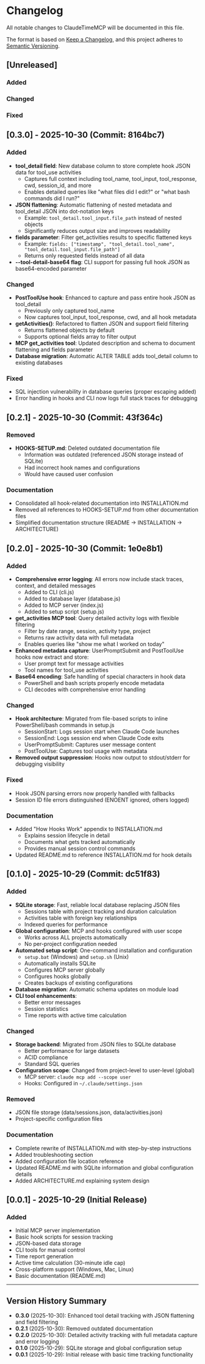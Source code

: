 # Changelog

All notable changes to ClaudeTimeMCP will be documented in this file.

The format is based on [Keep a Changelog](https://keepachangelog.com/en/1.0.0/),
and this project adheres to [Semantic Versioning](https://semver.org/spec/v2.0.0.html).

## [Unreleased]

### Added

### Changed

### Fixed

## [0.3.0] - 2025-10-30 (Commit: 8164bc7)

### Added
- **tool_detail field**: New database column to store complete hook JSON data for tool_use activities
  - Captures full context including tool_name, tool_input, tool_response, cwd, session_id, and more
  - Enables detailed queries like "what files did I edit?" or "what bash commands did I run?"
- **JSON flattening**: Automatic flattening of nested metadata and tool_detail JSON into dot-notation keys
  - Example: `tool_detail.tool_input.file_path` instead of nested objects
  - Significantly reduces output size and improves readability
- **fields parameter**: Filter get_activities results to specific flattened keys
  - Example: `fields: ["timestamp", "tool_detail.tool_name", "tool_detail.tool_input.file_path"]`
  - Returns only requested fields instead of all data
- **--tool-detail-base64 flag**: CLI support for passing full hook JSON as base64-encoded parameter

### Changed
- **PostToolUse hook**: Enhanced to capture and pass entire hook JSON as tool_detail
  - Previously only captured tool_name
  - Now captures tool_input, tool_response, cwd, and all hook metadata
- **getActivities()**: Refactored to flatten JSON and support field filtering
  - Returns flattened objects by default
  - Supports optional fields array to filter output
- **MCP get_activities tool**: Updated description and schema to document flattening and fields parameter
- **Database migration**: Automatic ALTER TABLE adds tool_detail column to existing databases

### Fixed
- SQL injection vulnerability in database queries (proper escaping added)
- Error handling in hooks and CLI now logs full stack traces for debugging

## [0.2.1] - 2025-10-30 (Commit: 43f364c)

### Removed
- **HOOKS-SETUP.md**: Deleted outdated documentation file
  - Information was outdated (referenced JSON storage instead of SQLite)
  - Had incorrect hook names and configurations
  - Would have caused user confusion

### Documentation
- Consolidated all hook-related documentation into INSTALLATION.md
- Removed all references to HOOKS-SETUP.md from other documentation files
- Simplified documentation structure (README → INSTALLATION → ARCHITECTURE)

## [0.2.0] - 2025-10-30 (Commit: 1e0e8b1)

### Added
- **Comprehensive error logging**: All errors now include stack traces, context, and detailed messages
  - Added to CLI (cli.js)
  - Added to database layer (database.js)
  - Added to MCP server (index.js)
  - Added to setup script (setup.js)
- **get_activities MCP tool**: Query detailed activity logs with flexible filtering
  - Filter by date range, session, activity type, project
  - Returns raw activity data with full metadata
  - Enables queries like "show me what I worked on today"
- **Enhanced metadata capture**: UserPromptSubmit and PostToolUse hooks now extract and store:
  - User prompt text for message activities
  - Tool names for tool_use activities
- **Base64 encoding**: Safe handling of special characters in hook data
  - PowerShell and bash scripts properly encode metadata
  - CLI decodes with comprehensive error handling

### Changed
- **Hook architecture**: Migrated from file-based scripts to inline PowerShell/bash commands in setup.js
  - SessionStart: Logs session start when Claude Code launches
  - SessionEnd: Logs session end when Claude Code exits
  - UserPromptSubmit: Captures user message content
  - PostToolUse: Captures tool usage with metadata
- **Removed output suppression**: Hooks now output to stdout/stderr for debugging visibility

### Fixed
- Hook JSON parsing errors now properly handled with fallbacks
- Session ID file errors distinguished (ENOENT ignored, others logged)

### Documentation
- Added "How Hooks Work" appendix to INSTALLATION.md
  - Explains session lifecycle in detail
  - Documents what gets tracked automatically
  - Provides manual session control commands
- Updated README.md to reference INSTALLATION.md for hook details

## [0.1.0] - 2025-10-29 (Commit: dc51f83)

### Added
- **SQLite storage**: Fast, reliable local database replacing JSON files
  - Sessions table with project tracking and duration calculation
  - Activities table with foreign key relationships
  - Indexed queries for performance
- **Global configuration**: MCP and hooks configured with user scope
  - Works across ALL projects automatically
  - No per-project configuration needed
- **Automated setup script**: One-command installation and configuration
  - `setup.bat` (Windows) and `setup.sh` (Unix)
  - Automatically installs SQLite
  - Configures MCP server globally
  - Configures hooks globally
  - Creates backups of existing configurations
- **Database migration**: Automatic schema updates on module load
- **CLI tool enhancements**:
  - Better error messages
  - Session statistics
  - Time reports with active time calculation

### Changed
- **Storage backend**: Migrated from JSON files to SQLite database
  - Better performance for large datasets
  - ACID compliance
  - Standard SQL queries
- **Configuration scope**: Changed from project-level to user-level (global)
  - MCP server: `claude mcp add --scope user`
  - Hooks: Configured in `~/.claude/settings.json`

### Removed
- JSON file storage (data/sessions.json, data/activities.json)
- Project-specific configuration files

### Documentation
- Complete rewrite of INSTALLATION.md with step-by-step instructions
- Added troubleshooting section
- Added configuration file location reference
- Updated README.md with SQLite information and global configuration details
- Added ARCHITECTURE.md explaining system design

## [0.0.1] - 2025-10-29 (Initial Release)

### Added
- Initial MCP server implementation
- Basic hook scripts for session tracking
- JSON-based data storage
- CLI tools for manual control
- Time report generation
- Active time calculation (30-minute idle cap)
- Cross-platform support (Windows, Mac, Linux)
- Basic documentation (README.md)

---

## Version History Summary

- **0.3.0** (2025-10-30): Enhanced tool detail tracking with JSON flattening and field filtering
- **0.2.1** (2025-10-30): Removed outdated documentation
- **0.2.0** (2025-10-30): Detailed activity tracking with full metadata capture and error logging
- **0.1.0** (2025-10-29): SQLite storage and global configuration setup
- **0.0.1** (2025-10-29): Initial release with basic time tracking functionality
